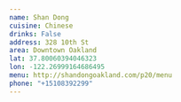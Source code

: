 ```yaml
---
name: Shan Dong
cuisine: Chinese
drinks: False
address: 328 10th St
area: Downtown Oakland
lat: 37.80060394046323
lon: -122.26999164686495
menu: http://shandongoakland.com/p20/menu
phone: "+15108392299"
---
```

